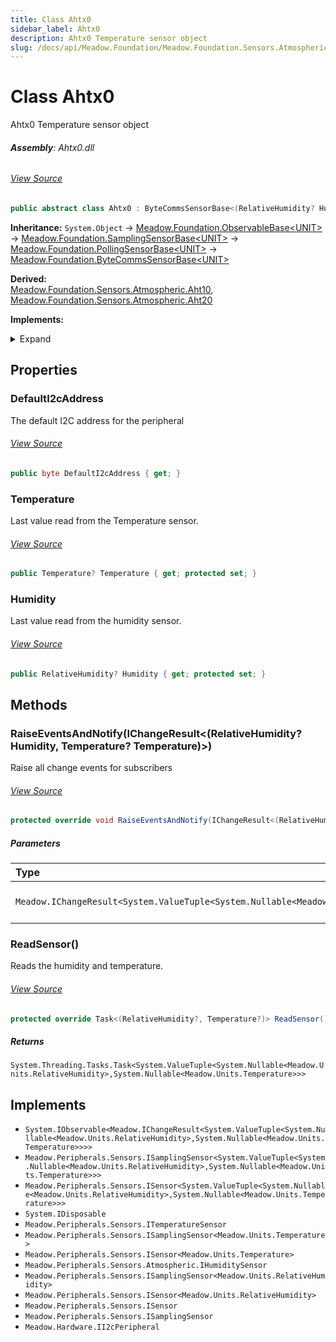```yaml
---
title: Class Ahtx0
sidebar_label: Ahtx0
description: Ahtx0 Temperature sensor object
slug: /docs/api/Meadow.Foundation/Meadow.Foundation.Sensors.Atmospheric/Ahtx0
---
```

# Class Ahtx0
Ahtx0 Temperature sensor object

###### **Assembly**: Ahtx0.dll
###### [View Source](https://github.com/WildernessLabs/Meadow.Foundation.git/blob/develop/Source/Meadow.Foundation.Peripherals/Sensors.Atmospheric.Ahtx0/Driver/Ahtx0.Registers.cs#L3)
```csharp title="Declaration"
public abstract class Ahtx0 : ByteCommsSensorBase<(RelativeHumidity? Humidity, Temperature? Temperature)>, IObservable<IChangeResult<(RelativeHumidity? Humidity, Temperature? Temperature)>>, ISamplingSensor<(RelativeHumidity? Humidity, Temperature? Temperature)>, ISensor<(RelativeHumidity? Humidity, Temperature? Temperature)>, IDisposable, ITemperatureSensor, ISamplingSensor<Temperature>, ISensor<Temperature>, IHumiditySensor, ISamplingSensor<RelativeHumidity>, ISensor<RelativeHumidity>, ISensor, ISamplingSensor, II2cPeripheral
```
**Inheritance:** `System.Object` -> [Meadow.Foundation.ObservableBase&lt;UNIT&gt;](../Meadow.Foundation/ObservableBase`UNIT`) -> [Meadow.Foundation.SamplingSensorBase&lt;UNIT&gt;](../Meadow.Foundation/SamplingSensorBase`UNIT`) -> [Meadow.Foundation.PollingSensorBase&lt;UNIT&gt;](../Meadow.Foundation/PollingSensorBase`UNIT`) -> [Meadow.Foundation.ByteCommsSensorBase&lt;UNIT&gt;](../Meadow.Foundation/ByteCommsSensorBase`UNIT`)

**Derived:**  
[Meadow.Foundation.Sensors.Atmospheric.Aht10](../Meadow.Foundation.Sensors.Atmospheric/Aht10), [Meadow.Foundation.Sensors.Atmospheric.Aht20](../Meadow.Foundation.Sensors.Atmospheric/Aht20)

**Implements:**  

<details>
<summary>Expand</summary>

`System.IObservable<Meadow.IChangeResult<System.ValueTuple<System.Nullable<Meadow.Units.RelativeHumidity>,System.Nullable<Meadow.Units.Temperature>>>>`, `Meadow.Peripherals.Sensors.ISamplingSensor<System.ValueTuple<System.Nullable<Meadow.Units.RelativeHumidity>,System.Nullable<Meadow.Units.Temperature>>>`, `Meadow.Peripherals.Sensors.ISensor<System.ValueTuple<System.Nullable<Meadow.Units.RelativeHumidity>,System.Nullable<Meadow.Units.Temperature>>>`, `System.IDisposable`, `Meadow.Peripherals.Sensors.ITemperatureSensor`, `Meadow.Peripherals.Sensors.ISamplingSensor<Meadow.Units.Temperature>`, `Meadow.Peripherals.Sensors.ISensor<Meadow.Units.Temperature>`, `Meadow.Peripherals.Sensors.Atmospheric.IHumiditySensor`, `Meadow.Peripherals.Sensors.ISamplingSensor<Meadow.Units.RelativeHumidity>`, `Meadow.Peripherals.Sensors.ISensor<Meadow.Units.RelativeHumidity>`, `Meadow.Peripherals.Sensors.ISensor`, `Meadow.Peripherals.Sensors.ISamplingSensor`, `Meadow.Hardware.II2cPeripheral`
</details>



## Properties
### DefaultI2cAddress
The default I2C address for the peripheral
###### [View Source](https://github.com/WildernessLabs/Meadow.Foundation.git/blob/develop/Source/Meadow.Foundation.Peripherals/Sensors.Atmospheric.Ahtx0/Driver/Ahtx0.cs#L38)
```csharp title="Declaration"
public byte DefaultI2cAddress { get; }
```
### Temperature
Last value read from the Temperature sensor.
###### [View Source](https://github.com/WildernessLabs/Meadow.Foundation.git/blob/develop/Source/Meadow.Foundation.Peripherals/Sensors.Atmospheric.Ahtx0/Driver/Ahtx0.cs#L41)
```csharp title="Declaration"
public Temperature? Temperature { get; protected set; }
```
### Humidity
Last value read from the humidity sensor.
###### [View Source](https://github.com/WildernessLabs/Meadow.Foundation.git/blob/develop/Source/Meadow.Foundation.Peripherals/Sensors.Atmospheric.Ahtx0/Driver/Ahtx0.cs#L44)
```csharp title="Declaration"
public RelativeHumidity? Humidity { get; protected set; }
```
## Methods
### RaiseEventsAndNotify(IChangeResult&lt;(RelativeHumidity? Humidity, Temperature? Temperature)&gt;)
Raise all change events for subscribers
###### [View Source](https://github.com/WildernessLabs/Meadow.Foundation.git/blob/develop/Source/Meadow.Foundation.Peripherals/Sensors.Atmospheric.Ahtx0/Driver/Ahtx0.cs#L60)
```csharp title="Declaration"
protected override void RaiseEventsAndNotify(IChangeResult<(RelativeHumidity? Humidity, Temperature? Temperature)> changeResult)
```

##### Parameters

| Type | Name | Description |
|:--- |:--- |:--- |
| `Meadow.IChangeResult<System.ValueTuple<System.Nullable<Meadow.Units.RelativeHumidity>,System.Nullable<Meadow.Units.Temperature>>>` | *changeResult* | humidity and temperature |

### ReadSensor()
Reads the humidity and temperature.
###### [View Source](https://github.com/WildernessLabs/Meadow.Foundation.git/blob/develop/Source/Meadow.Foundation.Peripherals/Sensors.Atmospheric.Ahtx0/Driver/Ahtx0.cs#L106)
```csharp title="Declaration"
protected override Task<(RelativeHumidity?, Temperature?)> ReadSensor()
```

##### Returns

`System.Threading.Tasks.Task<System.ValueTuple<System.Nullable<Meadow.Units.RelativeHumidity>,System.Nullable<Meadow.Units.Temperature>>>`

## Implements

* `System.IObservable<Meadow.IChangeResult<System.ValueTuple<System.Nullable<Meadow.Units.RelativeHumidity>,System.Nullable<Meadow.Units.Temperature>>>>`
* `Meadow.Peripherals.Sensors.ISamplingSensor<System.ValueTuple<System.Nullable<Meadow.Units.RelativeHumidity>,System.Nullable<Meadow.Units.Temperature>>>`
* `Meadow.Peripherals.Sensors.ISensor<System.ValueTuple<System.Nullable<Meadow.Units.RelativeHumidity>,System.Nullable<Meadow.Units.Temperature>>>`
* `System.IDisposable`
* `Meadow.Peripherals.Sensors.ITemperatureSensor`
* `Meadow.Peripherals.Sensors.ISamplingSensor<Meadow.Units.Temperature>`
* `Meadow.Peripherals.Sensors.ISensor<Meadow.Units.Temperature>`
* `Meadow.Peripherals.Sensors.Atmospheric.IHumiditySensor`
* `Meadow.Peripherals.Sensors.ISamplingSensor<Meadow.Units.RelativeHumidity>`
* `Meadow.Peripherals.Sensors.ISensor<Meadow.Units.RelativeHumidity>`
* `Meadow.Peripherals.Sensors.ISensor`
* `Meadow.Peripherals.Sensors.ISamplingSensor`
* `Meadow.Hardware.II2cPeripheral`
